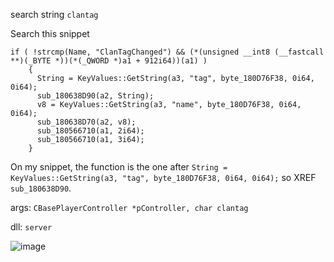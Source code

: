 search string `clantag`

Search this snippet

```
if ( !strcmp(Name, "ClanTagChanged") && (*(unsigned __int8 (__fastcall **)(_BYTE *))(*(_QWORD *)a1 + 912i64))(a1) )
    {
      String = KeyValues::GetString(a3, "tag", byte_180D76F38, 0i64, 0i64);
      sub_180638D90(a2, String);
      v8 = KeyValues::GetString(a3, "name", byte_180D76F38, 0i64, 0i64);
      sub_180638D70(a2, v8);
      sub_180566710(a1, 2i64);
      sub_180566710(a1, 3i64);
    }
```

On my snippet, the function is the one after `String = KeyValues::GetString(a3, "tag", byte_180D76F38, 0i64, 0i64);` so XREF `sub_180638D90`.

args: `CBasePlayerController *pController, char clantag`

dll: `server`

![image](https://github.com/Salvatore-Als/cs2-signature-list/assets/58212852/06249c88-2922-406d-9bdd-fd9e4f22dcce)


